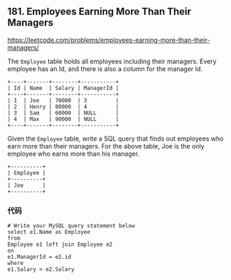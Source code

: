## 181. Employees Earning More Than Their Managers

https://leetcode.com/problems/employees-earning-more-than-their-managers/

The `Employee` table holds all employees including their managers. Every employee has an Id, and there is also a column for the manager Id.

```
+----+-------+--------+-----------+
| Id | Name  | Salary | ManagerId |
+----+-------+--------+-----------+
| 1  | Joe   | 70000  | 3         |
| 2  | Henry | 80000  | 4         |
| 3  | Sam   | 60000  | NULL      |
| 4  | Max   | 90000  | NULL      |
+----+-------+--------+-----------+
```

Given the `Employee` table, write a SQL query that finds out employees who earn more than their managers. For the above table, Joe is the only employee who earns more than his manager.

```
+----------+
| Employee |
+----------+
| Joe      |
+----------+
```

### 代码

```mysql
# Write your MySQL query statement below
select e1.Name as Employee
from
Employee e1 left join Employee e2
on
e1.ManagerId = e2.id
where
e1.Salary > e2.Salary
```

